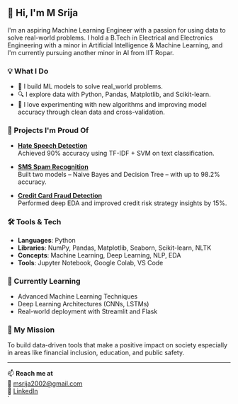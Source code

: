 ## 👋 Hi, I'm M Srija

I'm an aspiring Machine Learning Engineer with a passion for using data to solve real-world problems. I hold a B.Tech in Electrical and Electronics Engineering with a minor in Artificial Intelligence & Machine Learning, and I'm currently pursuing another minor in AI from IIT Ropar.

### 💡 What I Do

- 🧠 I build ML models to solve real_world problems.
- 🔍 I explore data with Python, Pandas, Matplotlib, and Scikit-learn.
- 🧪 I love experimenting with new algorithms and improving model accuracy through clean data and cross-validation.

### 📂 Projects I'm Proud Of

- **[Hate Speech Detection](https://github.com/srijamudimadugula/HSD)**  
  Achieved 90% accuracy using TF-IDF + SVM on text classification.

- **[SMS Spam Recognition](https://github.com/srijamudimadugula/SMS)**  
  Built two models – Naive Bayes and Decision Tree – with up to 98.2% accuracy.

- **[Credit Card Fraud Detection](https://github.com/srijamudimadugula/loan)**  
  Performed deep EDA and improved credit risk strategy insights by 15%.

### 🛠 Tools & Tech

- **Languages**: Python  
- **Libraries**: NumPy, Pandas, Matplotlib, Seaborn, Scikit-learn, NLTK  
- **Concepts**: Machine Learning, Deep Learning, NLP, EDA  
- **Tools**: Jupyter Notebook, Google Colab, VS Code

### 🎯 Currently Learning

- Advanced Machine Learning Techniques  
- Deep Learning Architectures (CNNs, LSTMs)  
- Real-world deployment with Streamlit and Flask

### 🌱 My Mission

To build data-driven tools that make a positive impact on society especially in areas like financial inclusion, education, and public safety.

---

📫 **Reach me at**  
📧 msrija2002@gmail.com  
🔗 [LinkedIn](https://www.linkedin.com/in/srija-mudimadugula-b61586210)  
`
